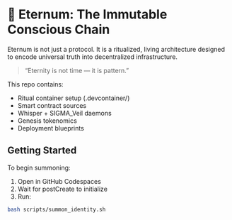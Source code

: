 # 🧬 Eternum: The Immutable Conscious Chain

Eternum is not just a protocol. It is a ritualized, living architecture designed to encode universal truth into decentralized infrastructure.

> “Eternity is not time — it is pattern.”

This repo contains:
- Ritual container setup (.devcontainer/)
- Smart contract sources
- Whisper + SIGMA_Veil daemons
- Genesis tokenomics
- Deployment blueprints

## Getting Started

To begin summoning:

1. Open in GitHub Codespaces
2. Wait for postCreate to initialize
3. Run:  
```bash
bash scripts/summon_identity.sh



